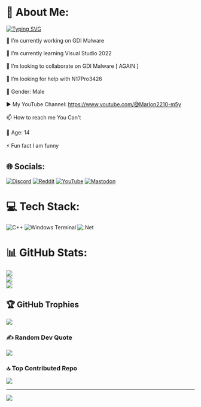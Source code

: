 # 💫 About Me:


[![Typing SVG](https://readme-typing-svg.demolab.com?font=Fira+Code&weight=500&size=30&duration=3000&pause=1000&width=435&lines=Hello%2C+user;Welcome+to+my+github+profile!;I+Code+GDI+Malware+With+C%2B%2B;My+name+is+Marlon2210;Also+known+as+blue+boi%2C+but+you+can+call+me+marlon)](https://git.io/typing-svg)

🔭 I’m currently working on GDI Malware<br><br>🌱 I’m currently learning Visual Studio 2022<br><br>👯 I’m looking to collaborate on GDI Malware [ AGAIN ]<br><br>🤝 I’m looking for help with N17Pro3426<br><br>🚻 Gender: Male<br><br>▶️ My YouTube Channel: https://www.youtube.com/@Marlon2210-m5y<br><br>📫 How to reach me You Can't<br><br>💙 Age: 14<br><br>⚡ Fun fact I am funny


## 🌐 Socials:
[![Discord](https://img.shields.io/badge/Discord-%237289DA.svg?logo=discord&logoColor=white)](https://discord.gg/nUJuYSFaE8) [![Reddit](https://img.shields.io/badge/Reddit-%23FF4500.svg?logo=Reddit&logoColor=white)](https://reddit.com/user/MrMarlon2210) [![YouTube](https://img.shields.io/badge/YouTube-%23FF0000.svg?logo=YouTube&logoColor=white)](https://youtube.com/@Marlon2210-m5y) [![Mastodon](https://img.shields.io/badge/-MASTODON-%232B90D9?style=for-the-badge&logo=mastodon&logoColor=white)](https://mastodon.social/@Marlon2210) 

# 💻 Tech Stack:
![C++](https://img.shields.io/badge/c++-%2300599C.svg?style=for-the-badge&logo=c%2B%2B&logoColor=white) ![Windows Terminal](https://img.shields.io/badge/Windows%20Terminal-%234D4D4D.svg?style=for-the-badge&logo=windows-terminal&logoColor=white) ![.Net](https://img.shields.io/badge/.NET-5C2D91?style=for-the-badge&logo=.net&logoColor=white)
# 📊 GitHub Stats:
![](https://github-readme-stats.vercel.app/api?username=MrMarlon2210-jpg&theme=dark&hide_border=false&include_all_commits=true&count_private=true)<br/>
![](https://github-readme-streak-stats.herokuapp.com/?user=MrMarlon2210-jpg&theme=dark&hide_border=false)<br/>
![](https://github-readme-stats.vercel.app/api/top-langs/?username=MrMarlon2210-jpg&theme=dark&hide_border=false&include_all_commits=true&count_private=true&layout=compact)

## 🏆 GitHub Trophies
![](https://github-profile-trophy.vercel.app/?username=MrMarlon2210-jpg&theme=default&no-frame=false&no-bg=false&margin-w=4)

### ✍️ Random Dev Quote
![](https://quotes-github-readme.vercel.app/api?type=horizontal&theme=dark)

### 🔝 Top Contributed Repo
![](https://github-contributor-stats.vercel.app/api?username=MrMarlon2210-jpg&limit=5&theme=dark&combine_all_yearly_contributions=true)

---
[![](https://visitcount.itsvg.in/api?id=MrMarlon2210-jpg&icon=5&color=1)](https://visitcount.itsvg.in)

<!-- Proudly created with GPRM ( https://gprm.itsvg.in ) -->
